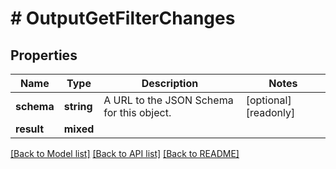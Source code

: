 # # OutputGetFilterChanges

## Properties

Name | Type | Description | Notes
------------ | ------------- | ------------- | -------------
**schema** | **string** | A URL to the JSON Schema for this object. | [optional] [readonly]
**result** | **mixed** |  |

[[Back to Model list]](../../README.md#models) [[Back to API list]](../../README.md#endpoints) [[Back to README]](../../README.md)
